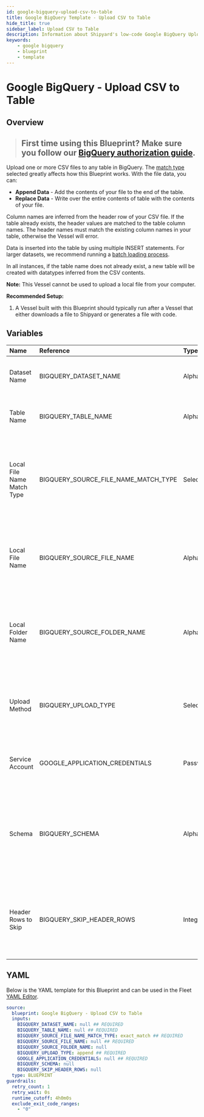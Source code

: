 ```yaml
---
id: google-bigquery-upload-csv-to-table
title: Google BigQuery Template - Upload CSV to Table
hide_title: true
sidebar_label: Upload CSV to Table
description: Information about Shipyard's low-code Google BigQuery Upload CSV to Table blueprint. Upload a CSV file to any table in Google BigQuery. With the file data, you can create a new table, overwrite the existing table, or append to the end of the table.
keywords:
    - google bigquery
    - blueprint
    - template
---
```


# Google BigQuery - Upload CSV to Table

## Overview

> ## **First time using this Blueprint? Make sure you follow our [BigQuery authorization guide](https://www.shipyardapp.com/docs/blueprint-library/google-bigquery/google-bigquery-authorization/)**.

Upload one or more CSV files to any table in BigQuery. The [match type](https://www.shipyardapp.com/docs/reference/blueprint-library/match-type/) selected greatly affects how this Blueprint works. With the file data, you can:
- **Append Data** - Add the contents of your file to the end of the table.
- **Replace Data** - Write over the entire contents of table with the contents of your file.

Column names are inferred from the header row of your CSV file. If the table already exists, the header values are matched to the table column names. The header names must match the existing column names in your table, otherwise the Vessel will error.

Data is inserted into the table by using multiple INSERT statements. For larger datasets, we recommend running a [batch loading process](https://cloud.google.com/bigquery/docs/batch-loading-data#python).

In all instances, if the table name does not already exist, a new table will be created with datatypes inferred from the CSV contents.

**Note:** This Vessel cannot be used to upload a local file from your computer.

**Recommended Setup:**

1. A Vessel built with this Blueprint should typically run after a Vessel that either downloads a file to Shipyard or generates a file with code. 




## Variables

| Name                       | Reference                            | Type         | Required           | Default       | Options                                                                | Description                                                                                                          |
|:---------------------------|:-------------------------------------|:-------------|:-------------------|:--------------|:-----------------------------------------------------------------------|:---------------------------------------------------------------------------------------------------------------------|
| Dataset Name               | BIGQUERY_DATASET_NAME                | Alphanumeric | :white_check_mark: | -             | -                                                                      | Name of the dataset where the BigQuery table lives.                                                                  |
| Table Name                 | BIGQUERY_TABLE_NAME                  | Alphanumeric | :white_check_mark: | -             | -                                                                      | Name of the BigQuery table to upload the dataset to.                                                                 |
| Local File Name Match Type | BIGQUERY_SOURCE_FILE_NAME_MATCH_TYPE | Select       | :white_check_mark: | `exact_match` | Exact Match: `exact_match`<br></br><br></br>Regex Match: `regex_match` | Determines if the text in "Local File Name" will look for one file with exact match, or multiple files using regex.  |
| Local File Name            | BIGQUERY_SOURCE_FILE_NAME            | Alphanumeric | :white_check_mark: | -             | -                                                                      | Name of the target CSV file on Shipyard. Can be regex if "Match Type" is set accordingly.                            |
| Local Folder Name          | BIGQUERY_SOURCE_FOLDER_NAME          | Alphanumeric | :heavy_minus_sign: | -             | -                                                                      | Name of the local folder on Shipyard to upload the target file from. If left blank, will look in the home directory. |
| Upload Method              | BIGQUERY_UPLOAD_TYPE                 | Select       | :white_check_mark: | `append`      | Append Data: `append`<br></br><br></br>Overwrite Data: `overwrite`     | Determines how the data in your file(s) will be added to the table.                                                  |
| Service Account            | GOOGLE_APPLICATION_CREDENTIALS       | Password     | :white_check_mark: | -             | -                                                                      | JSON from a Google Cloud Service account key.                                                                        |
| Schema                     | BIGQUERY_SCHEMA                      | Alphanumeric | :heavy_minus_sign: | -             | -                                                                      | Schema for the uploaded dataset, formatted as a double-nested list. If left blank, it will be auto-detected.         |
| Header Rows to Skip        | BIGQUERY_SKIP_HEADER_ROWS            | Integer      | :heavy_minus_sign: | -             | -                                                                      | Number of header rows to skip when inserting data. Only required if provided custom schema.                          |


## YAML

Below is the YAML template for this Blueprint and can be used in the Fleet [YAML Editor](../../reference/fleets/yaml-editor.md).

```yaml
source:
  blueprint: Google BigQuery - Upload CSV to Table
  inputs:
    BIGQUERY_DATASET_NAME: null ## REQUIRED
    BIGQUERY_TABLE_NAME: null ## REQUIRED
    BIGQUERY_SOURCE_FILE_NAME_MATCH_TYPE: exact_match ## REQUIRED
    BIGQUERY_SOURCE_FILE_NAME: null ## REQUIRED
    BIGQUERY_SOURCE_FOLDER_NAME: null 
    BIGQUERY_UPLOAD_TYPE: append ## REQUIRED
    GOOGLE_APPLICATION_CREDENTIALS: null ## REQUIRED
    BIGQUERY_SCHEMA: null 
    BIGQUERY_SKIP_HEADER_ROWS: null 
  type: BLUEPRINT
guardrails:
  retry_count: 1
  retry_wait: 0s
  runtime_cutoff: 4h0m0s
  exclude_exit_code_ranges:
    - "0"
```
